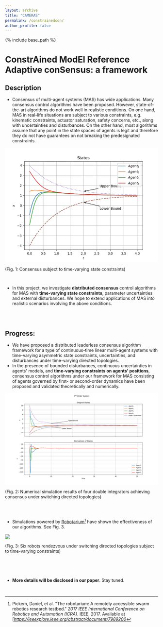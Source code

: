 ```yaml
---
layout: archive
title: "CAMERAS"
permalink: /constrainedcon/
author_profile: false
---
```


{% include base_path %}

# ConstrAined ModEl Reference Adaptive conSensus: a framework

## Description
-   Consensus of multi-agent systems (MAS) has wide applications. Many consensus control algorithms have been proposed. However, state-of-the-art algorithms do not work well in realistic conditions. On one hand, MAS in real-life situations are subject to various constraints, e.g. kinematic constraints, actuator saturation, safety concerns, etc., along with uncertainties and disturbances. On the other hand, most algorithms assume that any point in the state spaces of agents is legit and therefore they do not have guarantees on not breaking the predesignated constraints.

<img src="../images/1ord_basic.png" scale="50%" align="center"> 

(Fig. 1: Consensus subject to time-varying state constraints)

<br/>

-   In this project, we investigate **distributed consensus** control algorithms for MAS with **time-varying state constraints**, parameter uncertainties and external disturbances. We hope to extend applications of MAS into realistic scenarios involving the above conditions.  

<br/>
<br/>

## Progress:

-   We have proposed a distributed leaderless consensus algorithm framework for a type of continuous-time linear multi-agent systems with time-varying asymmetric state constraints, uncertainties, and disturbances under time-varying directed topologies. 
-   In the presence of bounded disturbances, continuous uncertainties in agents' models, and **time-varying constraints on agents' positions**, consensus control algorithms under our framework for MAS consisting of agents governed by first- or second-order dynamics have been proposed and validated theoretically and numerically.  

<img src="../images/2ord.png" scale="100%" align="center">

(Fig. 2: Numerical simulation results of four double integrators achieving consensus under switching directed topologies) 

<br/>
<br/>

-   Simulations powered by [Robotarium](https://www.robotarium.gatech.edu/)[^1] have shown the effectiveness of our algorithms. See Fig. 3.  

<img src="../images/6_simResults_03151152.gif" scale="120%" align="center">

(Fig. 3: Six robots rendezvous under switching directed topologies subject to time-varying constraints) 

<br/>
<br/>
<br/>

-   **More details will be disclosed in our paper**. Stay tuned. 

<br/>

[^1]: Pickem, Daniel, et al. "The robotarium: A remotely accessible swarm robotics research testbed." *2017 IEEE International Conference on Robotics and Automation (ICRA)*. IEEE, 2017. Available at [*https://ieeexplore.ieee.org/abstract/document/7989200*

